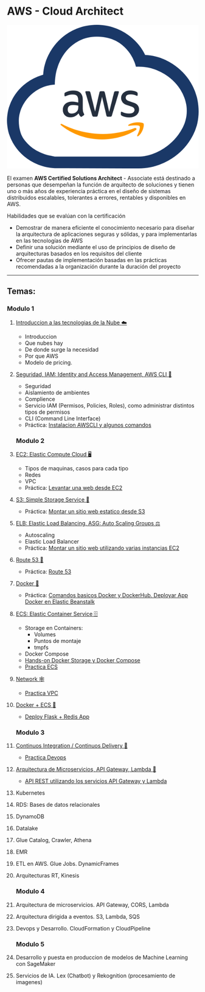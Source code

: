 # AWS - Cloud Architect

![aws](resources/images/awscloud.svg)

El examen **AWS Certified Solutions Architect** - Associate está destinado a personas que desempeñan la función de arquitecto de soluciones y tienen uno o más años de experiencia práctica en el diseño de sistemas distribuidos escalables, tolerantes a errores, rentables y disponibles en AWS.

Habilidades que se evalúan con la certificación
- Demostrar de manera eficiente el conocimiento necesario para diseñar la arquitectura de aplicaciones seguras y sólidas, y para implementarlas en las tecnologías de AWS
- Definir una solución mediante el uso de principios de diseño de arquitecturas basados en los requisitos del cliente
- Ofrecer pautas de implementación basadas en las prácticas recomendadas a la organización durante la duración del proyecto

---
## Temas:
### Modulo 1
1. [Introduccion a las tecnologias de la Nube ☁️](01-Introduccion-Cloud/01-Intro.md) 
    - Introduccion
    - Que nubes hay
    - De donde surge la necesidad
    - Por que AWS
    - Modelo de pricing.

2. [Seguridad, IAM: Identity and Access Management, AWS CLI 👮](02-IAM-AWSCLI/02-Seguridad-IAM-CLI.md)
    - Seguridad
    - Aislamiento de ambientes
    - Complience
    - Servicio IAM (Permisos, Policies, Roles), como administrar distintos tipos de permisos
    - CLI (Command Line Interface)
    - Práctica: [Instalacion AWSCLI y algunos comandos](02-IAM-AWSCLI/2-practica-iam-awscli.md)

    ### Modulo 2
3. [EC2: Elastic Compute Cloud 🖥️](03-EC2/03-EC2.md)
    - Tipos de maquinas, casos para cada tipo
    - Redes
    - VPC
    - Práctica: [Levantar una web desde EC2](03-EC2/3-practica-EC2.pdf)

4. [S3: Simple Storage Service 🧳️](04-S3/04-S3.md)
    - Práctica: [Montar un sitio web estatico desde S3](04-S3/4-practica-S3.md)
    
5. [ELB: Elastic Load Balancing, ASG: Auto Scaling Groups ⚖️](05-ELB/05-ELB-ASG.md)
    - Autoscaling
    - Elastic Load Balancer
    - Práctica: [Montar un sitio web utilizando varias instancias EC2](05-ELB/5-practica-ELB.md)

6. [Route 53 📛](06-Route53/06-Route53.md)
    - Práctica: [Route 53](06-Route53/6-practica-Route53.md)

7. [Docker 🐳](07-Docker/07-Docker.md)
    - Práctica: [Comandos basicos Docker y DockerHub. Deployar App Docker en Elastic Beanstalk](07-Docker/docker.ipynb)

8. [ECS: Elastic Container Service 🗄](08-ECS/08-ECS.md)
    - Storage en Containers:
        - Volumes
        - Puntos de montaje
        - tmpfs
    - Docker Compose
    - [Hands-on Docker Storage y Docker Compose](08-ECS/Storage%20&%20Compose.ipynb)
    - [Practica ECS](08-ECS/ECS.ipynb)

9. [Network 🕸](09-Networking)
    - [Practica VPC](09-Networking/9-practica-networking.md)
    
10. [Docker + ECS 🐋](10-Docker-ECS/Repaso-ECS-Docker.md)
    - [Deploy Flask + Redis App](10-Docker-ECS/10-practica-docker.md)

    ### Modulo 3
11. [Continuos Integration / Continuos Delivery 🚢](11-CI-CD/11-CI-CD.md)
    - [Practica Devops](11-CI-CD/11-practica-devops.md)
    
12. [Arquitectura de Microservicios, API Gateway, Lambda 🦠](12-Microservicios/12-microservicios.md)
    - [API REST utilizando los servicios API Gateway y Lambda](12-Microservicios/12-practica-microservicios.md) 

9. Kubernetes
10. RDS: Bases de datos relacionales
11. DynamoDB
12. Datalake
13. Glue Catalog, Crawler, Athena
14. EMR
15. ETL en AWS. Glue Jobs. DynamicFrames
16. Arquitecturas RT, Kinesis 

    ### Modulo 4
17. Arquitectura de microservicios. API Gateway, CORS, Lambda
18. Arquitectura dirigida a eventos. S3, Lambda, SQS
19. Devops y Desarrollo. CloudFormation y CloudPipeline

    ### Modulo 5
20. Desarrollo y puesta en produccion de modelos de Machine Learning con SageMaker
21. Servicios de IA. Lex (Chatbot) y Rekognition (procesamiento de imagenes)